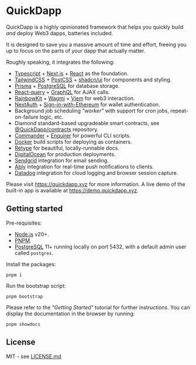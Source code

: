 # QuickDapp

QuickDapp is a highly opinionated framework that helps you quickly build _and_ deploy Web3 dapps, batteries included. 

It is designed to save you a massive amount of time and effort, freeing you up to focus on the parts of your dapp that actually matter.

Roughly speaking, it integrates the following:

* [Typescript](https://www.typescriptlang.org/) + [Next.js](https://nextjs.org/) + [React](https://react.dev/) as the foundation.
* [TailwindCSS](https://tailwindcss.com/) + [PostCSS](https://postcss.org/) + [shadcn/ui](https://ui.shadcn.com/) for components and styling.
* [Prisma](https://www.prisma.io/) + [PostgreSQL](https://www.postgresql.org/) for database storage.
* [React-query](https://tanstack.com/query/latestap) + [GraphQL](https://graphql.org/) for AJAX calls.
* [RainbowKit](rainbowkit.com) + [Wagmi](https://wagmi.sh/) + [Viem](https://viem.sh/) for web3 interaction.
* [NextAuth](https://next-auth.js.org/) + [Sign-in-with-Ethereum](https://login.xyz/) for wallet authentication.
* Background job scheduling _"worker"_ with support for cron jobs, repeat-on-failure logic, etc.
* Diamond standard-based upgradeable smart contracts, see [@QuickDapp/contracts](https://github.com/quickDapp/contracts) repository.
* [Commander](https://www.npmjs.com/package/commander) + [Enquirer](https://www.npmjs.com/package/enquirer) for powerful CLI scripts.
* [Docker](https://www.docker.com/) build scripts for deploying as containers.
* [Retype](https://retype.com/) for beautiful, locally-runnable docs.
* [DigitalOcean](https://www.digitalocean.com/) for production deployments.
* [Sendgrid](https://www.sendgrid.com/) integration for email sending.
* [Ably](https://ably.com/) integration for real-time push notifications to clients.
* [Datadog](https://www.datadoghq.com/) integration for cloud logging and browser session capture.

Please visit https://quickdapp.xyz for more information. A live demo of the built-in app is available at https://demo.quickdapp.xyz.

## Getting started

Pre-requisites:

* [Node.js](https://nodejs.org/) v20+.
* [PNPM](https://pnpm.io/).
* [PostgreSQL](https://www.postgresql.org/) 11+ running locally on port 5432, with a default admin user called `postgres`.

Install the packages:

```shell
pnpm i
```

Run the bootstrap script:


```shell
pnpm bootstrap
```

Please refer to the _"Getting Started"_ tutorial for further instructions. You can display the documentation in the browser by running:

```shell
pnpm showdocs
```

## License

MIT - see [LICENSE.md](LICENSE.md)